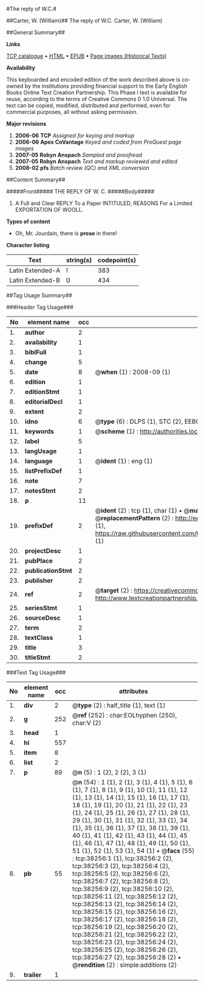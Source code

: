 #The reply of W.C.#

##Carter, W. (William)##
The reply of W.C.
Carter, W. (William)

##General Summary##

**Links**

[TCP catalogue](http://www.ota.ox.ac.uk/tcp/)  • 
[HTML](http://tei.it.ox.ac.uk/tcp/Texts-HTML/free/A34/A34888.html)  • 
[EPUB](http://tei.it.ox.ac.uk/tcp/Texts-EPUB/free/A34/A34888.epub) • 
[Page images (Historical Texts)](https://data.historicaltexts.jisc.ac.uk/view?pubId=eebo-99833778e&pageId=eebo-99833778e-38256-1)

**Availability**

This keyboarded and encoded edition of the
	       work described above is co-owned by the institutions
	       providing financial support to the Early English Books
	       Online Text Creation Partnership. This Phase I text is
	       available for reuse, according to the terms of Creative
	       Commons 0 1.0 Universal. The text can be copied,
	       modified, distributed and performed, even for
	       commercial purposes, all without asking permission.

**Major revisions**

1. __2006-06__ __TCP__ *Assigned for keying and markup*
1. __2006-06__ __Apex CoVantage__ *Keyed and coded from ProQuest page images*
1. __2007-05__ __Robyn Anspach__ *Sampled and proofread*
1. __2007-05__ __Robyn Anspach__ *Text and markup reviewed and edited*
1. __2008-02__ __pfs__ *Batch review (QC) and XML conversion*

##Content Summary##

#####Front#####
THE REPLY OF W. C.
#####Body#####

1. A Full and Clear REPLY To a Paper INTITULED, REASONS For a Limited EXPORTATION OF WOOLL.

**Types of content**

  * Oh, Mr. Jourdain, there is **prose** in there!

**Character listing**


|Text|string(s)|codepoint(s)|
|---|---|---|
|Latin Extended-A|ſ|383|
|Latin Extended-B|Ʋ|434|

##Tag Usage Summary##

###Header Tag Usage###

|No|element name|occ|attributes|
|---|---|---|---|
|1.|__author__|2||
|2.|__availability__|1||
|3.|__biblFull__|1||
|4.|__change__|5||
|5.|__date__|8| @__when__ (1) : 2008-09 (1)|
|6.|__edition__|1||
|7.|__editionStmt__|1||
|8.|__editorialDecl__|1||
|9.|__extent__|2||
|10.|__idno__|6| @__type__ (6) : DLPS (1), STC (2), EEBO-CITATION (1), PROQUEST (1), VID (1)|
|11.|__keywords__|1| @__scheme__ (1) : http://authorities.loc.gov/ (1)|
|12.|__label__|5||
|13.|__langUsage__|1||
|14.|__language__|1| @__ident__ (1) : eng (1)|
|15.|__listPrefixDef__|1||
|16.|__note__|7||
|17.|__notesStmt__|2||
|18.|__p__|11||
|19.|__prefixDef__|2| @__ident__ (2) : tcp (1), char (1)  •  @__matchPattern__ (2) : ([0-9\-]+):([0-9IVX]+) (1), (.+) (1)  •  @__replacementPattern__ (2) : http://eebo.chadwyck.com/downloadtiff?vid=$1&page=$2 (1), https://raw.githubusercontent.com/textcreationpartnership/Texts/master/tcpchars.xml#$1 (1)|
|20.|__projectDesc__|1||
|21.|__pubPlace__|2||
|22.|__publicationStmt__|2||
|23.|__publisher__|2||
|24.|__ref__|2| @__target__ (2) : https://creativecommons.org/publicdomain/zero/1.0/ (1), http://www.textcreationpartnership.org/docs/. (1)|
|25.|__seriesStmt__|1||
|26.|__sourceDesc__|1||
|27.|__term__|2||
|28.|__textClass__|1||
|29.|__title__|3||
|30.|__titleStmt__|2||


###Text Tag Usage###

|No|element name|occ|attributes|
|---|---|---|---|
|1.|__div__|2| @__type__ (2) : half_title (1), text (1)|
|2.|__g__|252| @__ref__ (252) : char:EOLhyphen (250), char:V (2)|
|3.|__head__|1||
|4.|__hi__|557||
|5.|__item__|8||
|6.|__list__|2||
|7.|__p__|89| @__n__ (5) : 1 (2), 2 (2), 3 (1)|
|8.|__pb__|55| @__n__ (54) : 1 (1), 2 (1), 3 (1), 4 (1), 5 (1), 6 (1), 7 (1), 8 (1), 9 (1), 10 (1), 11 (1), 12 (1), 13 (1), 14 (1), 15 (1), 16 (1), 17 (1), 18 (1), 19 (1), 20 (1), 21 (1), 22 (1), 23 (1), 24 (1), 25 (1), 26 (1), 27 (1), 28 (1), 29 (1), 30 (1), 31 (1), 32 (1), 33 (1), 34 (1), 35 (1), 36 (1), 37 (1), 38 (1), 39 (1), 40 (1), 41 (1), 42 (1), 43 (1), 44 (1), 45 (1), 46 (1), 47 (1), 48 (1), 49 (1), 50 (1), 51 (1), 52 (1), 53 (1), 54 (1)  •  @__facs__ (55) : tcp:38256:1 (1), tcp:38256:2 (2), tcp:38256:3 (2), tcp:38256:4 (2), tcp:38256:5 (2), tcp:38256:6 (2), tcp:38256:7 (2), tcp:38256:8 (2), tcp:38256:9 (2), tcp:38256:10 (2), tcp:38256:11 (2), tcp:38256:12 (2), tcp:38256:13 (2), tcp:38256:14 (2), tcp:38256:15 (2), tcp:38256:16 (2), tcp:38256:17 (2), tcp:38256:18 (2), tcp:38256:19 (2), tcp:38256:20 (2), tcp:38256:21 (2), tcp:38256:22 (2), tcp:38256:23 (2), tcp:38256:24 (2), tcp:38256:25 (2), tcp:38256:26 (2), tcp:38256:27 (2), tcp:38256:28 (2)  •  @__rendition__ (2) : simple:additions (2)|
|9.|__trailer__|1||
